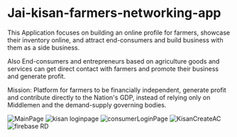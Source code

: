 # Jai-kisan-farmers-networking-app
  This Application focuses on building an online profile for farmers, showcase their inventory online, and attract end-consumers and build business with them as a side business.
  
  Also End-consumers and entrepreneurs based on agriculture goods and services can get direct contact with farmers and promote their business and generate profit.
  
  Mission: Platform for farmers to be financially independent, generate profit and contribute directly to the Nation's GDP, instead of relying only on Middlemen and the demand-supply governing bodies.

![MainPage](Screenshots/mainActivity.jpg) 
![kisan loginpage](Screenshots/kisan%20login%20page.jpg)
![consumerLoginPage](Screenshots/consumerLoginPage.jpg) 
![KisanCreateAC](Screenshots/KisanCreateAC.jpg) 
![firebase RD](Screenshots/firebase%20RD.jpg) 

